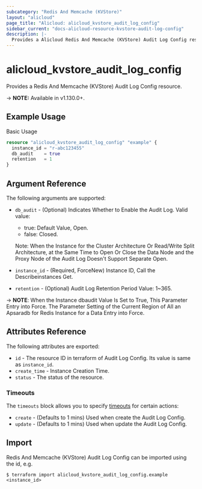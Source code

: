 ```yaml
---
subcategory: "Redis And Memcache (KVStore)"
layout: "alicloud"
page_title: "Alicloud: alicloud_kvstore_audit_log_config"
sidebar_current: "docs-alicloud-resource-kvstore-audit-log-config"
description: |-
  Provides a Alicloud Redis And Memcache (KVStore) Audit Log Config resource.
---
```


# alicloud\_kvstore\_audit\_log\_config

Provides a Redis And Memcache (KVStore) Audit Log Config resource.

-> **NOTE:** Available in v1.130.0+.

## Example Usage

Basic Usage

```terraform
resource "alicloud_kvstore_audit_log_config" "example" {
  instance_id = "r-abc123455"
  db_audit    = true
  retention   = 1
}

```

## Argument Reference

The following arguments are supported:

* `db_audit` - (Optional) Indicates Whether to Enable the Audit Log.  Valid value: 
  * true: Default Value, Open. 
  * false: Closed. 
    
  Note: When the Instance for the Cluster Architecture Or Read/Write Split Architecture, at the Same Time to Open Or Close the Data Node and the Proxy Node of the Audit Log Doesn't Support Separate Open.
  
* `instance_id` - (Required, ForceNew) Instance ID, Call the Describeinstances Get.
* `retention` - (Optional) Audit Log Retention Period Value: 1~365. 
  
-> **NOTE**: When the Instance dbaudit Value Is Set to True, This Parameter Entry into Force. The Parameter Setting of the Current Region of All an Apsaradb for Redis Instance for a Data Entry into Force.

## Attributes Reference

The following attributes are exported:

* `id` - The resource ID in terraform of Audit Log Config. Its value is same as `instance_id`.
* `create_time` - Instance Creation Time.
* `status` - The status of the resource.

### Timeouts

The `timeouts` block allows you to specify [timeouts](https://www.terraform.io/docs/configuration-0-11/resources.html#timeouts) for certain actions:

* `create` - (Defaults to 1 mins) Used when create the Audit Log Config.
* `update` - (Defaults to 1 mins) Used when update the Audit Log Config.

## Import

Redis And Memcache (KVStore) Audit Log Config can be imported using the id, e.g.

```shell
$ terraform import alicloud_kvstore_audit_log_config.example <instance_id>
```

